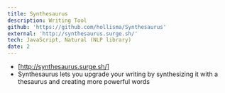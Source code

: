 ```yaml
---
title: Synthesaurus
description: Writing Tool
github: 'https://github.com/hollisma/Synthesaurus'
external: 'http://synthesaurus.surge.sh/'
tech: JavaScript, Natural (NLP library)
date: 2
---
```


- [http://synthesaurus.surge.sh/]
- Synthesaurus lets you upgrade your writing by synthesizing it with a thesaurus and creating more powerful words